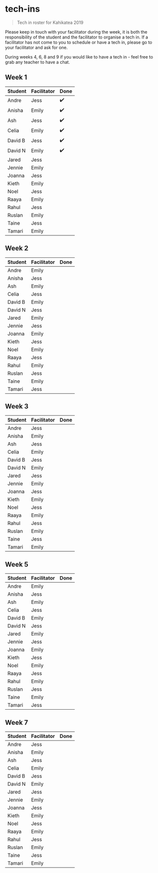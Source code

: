 # tech-ins
> Tech in roster for Kahikatea 2019

Please keep in touch with your facilitator during the week, it is both the responsibility of the student and the facilitator to organise a tech in.
If a facilitator has not come to you to schedule or have a tech in, please go to your facilitator and ask for one.

During weeks 4, 6, 8 and 9 if you would like to have a tech in - feel free to grab any teacher to have a chat.

## Week 1

| Student      | Facilitator | Done |
| ------------ | ----------- | ---- |
| Andre        | Jess        | ✔️ |
| Anisha       | Emily       | ✔️ |
| Ash          | Jess        | ✔️ |
| Celia        | Emily       | ✔️ |
| David B      | Jess        | ✔️ |
| David N      | Emily       | ✔️ |
| Jared        | Jess        |  |
| Jennie       | Emily       |  |
| Joanna       | Jess        |  |
| Kieth        | Emily       |  |
| Noel         | Jess        |  |
| Raaya        | Emily       |  |
| Rahul        | Jess        |  |
| Ruslan       | Emily       |  |
| Taine        | Jess        |  |
| Tamari       | Emily       |  |


## Week 2

| Student      | Facilitator | Done |
| ------------ | ----------- | ---- |
| Andre        | Emily       |  |
| Anisha       | Jess        |  |
| Ash          | Emily       |  |
| Celia        | Jess        |  |
| David B      | Emily       |  |
| David N      | Jess        |  |
| Jared        | Emily       |  |
| Jennie       | Jess        |  |
| Joanna       | Emily       |  |
| Kieth        | Jess        |  |
| Noel         | Emily       |  |
| Raaya        | Jess        |  |
| Rahul        | Emily       |  |
| Ruslan       | Jess        |  |
| Taine        | Emily       |  |
| Tamari       | Jess        |  |


## Week 3

| Student      | Facilitator | Done |
| ------------ | ----------- | ---- |
| Andre        | Jess        |  |
| Anisha       | Emily       |  |
| Ash          | Jess        |  |
| Celia        | Emily       |  |
| David B      | Jess        |  |
| David N      | Emily       |  |
| Jared        | Jess        |  |
| Jennie       | Emily       |  |
| Joanna       | Jess        |  |
| Kieth        | Emily       |  |
| Noel         | Jess        |  |
| Raaya        | Emily       |  |
| Rahul        | Jess        |  |
| Ruslan       | Emily       |  |
| Taine        | Jess        |  |
| Tamari       | Emily       |  |


## Week 5

| Student      | Facilitator | Done |
| ------------ | ----------- | ---- |
| Andre        | Emily       |  |
| Anisha       | Jess        |  |
| Ash          | Emily       |  |
| Celia        | Jess        |  |
| David B      | Emily       |  |
| David N      | Jess        |  |
| Jared        | Emily       |  |
| Jennie       | Jess        |  |
| Joanna       | Emily       |  |
| Kieth        | Jess        |  |
| Noel         | Emily       |  |
| Raaya        | Jess        |  |
| Rahul        | Emily       |  |
| Ruslan       | Jess        |  |
| Taine        | Emily       |  |
| Tamari       | Jess        |  |


## Week 7

| Student      | Facilitator | Done |
| ------------ | ----------- | ---- |
| Andre        | Jess        |  |
| Anisha       | Emily       |  |
| Ash          | Jess        |  |
| Celia        | Emily       |  |
| David B      | Jess        |  |
| David N      | Emily       |  |
| Jared        | Jess        |  |
| Jennie       | Emily       |  |
| Joanna       | Jess        |  |
| Kieth        | Emily       |  |
| Noel         | Jess        |  |
| Raaya        | Emily       |  |
| Rahul        | Jess        |  |
| Ruslan       | Emily       |  |
| Taine        | Jess        |  |
| Tamari       | Emily       |  |
